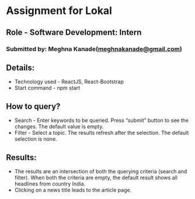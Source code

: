 # Assignment for Lokal
## Role - Software Development: Intern 
### Submitted by: Meghna Kanade(meghnakanade@gmail.com)


## Details:
* Technology used - ReactJS, React-Bootstrap
* Start command - npm start
## How to query?
* Search  - Enter keywords to be queried. Press “submit” button to see the changes. The default value is empty. 
* Filter - Select a topic. The results refresh after the selection. The default selection is none. 
## Results:
* The results are an intersection of both the querying criteria (search and filter). When both the criteria are empty, the default result shows all headlines from country India. 
* Clicking on a news title leads to the article page. 
